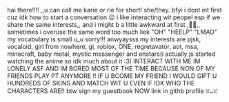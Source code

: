 hai there!!!! ,,u can call me karie or rie for short! she/they. bfyi i dont int first cuz idk how to start a conversation ☹︎ i like interacting wit peopel esp if we share the same interests,, and i might b a little awkward at first ,🙏🙏,, sometimes i overuse the same word too much liek "OH" "HEELP" "LMAO" my vocabulary is small u_u sorry!!! anwyaysss my interests are pjsk, vocaloid, girl from nowhere, gi, roblox, ONE, regretavator, aot, msa, minecraft, baby metal, mystic messenger and enstars(i actually js started watching the anime so idk much about it :3)
INTERACT WITH ME IM LONELY ASF AND IM BORED MOST OF THE TIME BECAUSE NON OF MY FRIENDS PLAY PT ANYMORE !! IF U BCOME MY FRIEND I WOULD GIFT U HUNDREDS OF SKINS AND MATCH WIT U EVEN IF IDK WHO THE CHARACTERS ARE!! btw sign my guestbook NOW link in githb profile ꈍᴗꈍ
